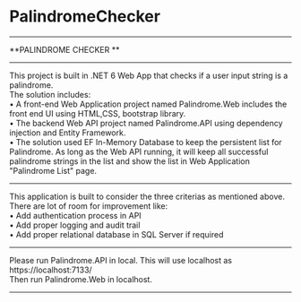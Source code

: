 # PalindromeChecker
**************************************************************************************************************************************
**PALINDROME CHECKER **

**************************************************************************************************************************************
This project is built in .NET 6 Web App that checks if a user input string is a palindrome.<br/>
The solution includes:<br/>
• A front-end Web Application project named Palindrome.Web includes the front end UI using HTML,CSS, bootstrap library.<br/>
• The backend Web API project named Palindrome.API using dependency injection and Entity Framework.<br/>
• The solution used EF In-Memory Database to keep the persistent list for Palindrome. As long as the Web API running, it will 
  keep all successful palindrome strings in the list and show the list in Web Application "Palindrome List" page. 
**************************************************************************************************************************************
This application is built to consider the three criterias as mentioned above. There are lot of room for improvement like: <br/>
• Add authentication process in API<br/>
• Add proper logging and audit trail <br/>
• Add proper relational database in SQL Server if required<br/>
**************************************************************************************************************************************
Please run Palindrome.API in local. This will use localhost as https://localhost:7133/<br/>
Then run Palindrome.Web in localhost. 
**************************************************************************************************************************************

 
